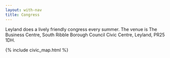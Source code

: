 ```yaml
---
layout: with-nav
title: Congress
---
```


Leyland does a lively friendly congress every summer.  The venue is
The Business Centre, South Ribble Borough Council Civic Centre, Leyland,
PR25 1DH.

<div class="spacer"></div>
{% include civic_map.html %}
<div class="spacer"></div>
